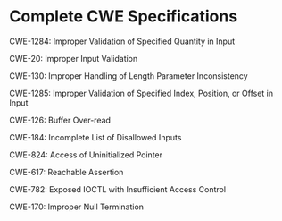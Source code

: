 

# Complete CWE Specifications

CWE-1284: Improper Validation of Specified Quantity in Input

CWE-20: Improper Input Validation

CWE-130: Improper Handling of Length Parameter Inconsistency

CWE-1285: Improper Validation of Specified Index, Position, or Offset in Input

CWE-126: Buffer Over-read

CWE-184: Incomplete List of Disallowed Inputs

CWE-824: Access of Uninitialized Pointer

CWE-617: Reachable Assertion

CWE-782: Exposed IOCTL with Insufficient Access Control

CWE-170: Improper Null Termination